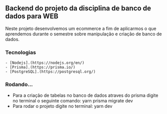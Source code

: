 ## Backend do projeto da disciplina de banco de dados para WEB

Neste projeto desenvolvemos um ecommerce a fim de aplicarmos o que aprendemos durante o semestre sobre manipulação e criação de banco de dados.

### Tecnologias
    - [Nodejs].(https://nodejs.org/en/)
    - [Prisma].(https://prisma.io/)
    - [PostgreSQL].(https://postgresql.org/)

### Rodando...
 - Para a criação de tabelas no banco de dados atraves do prisma digite no terminal o seguinte comando: yarn prisma migrate dev
 - Para rodar o projeto digite no terminal: yarn dev
